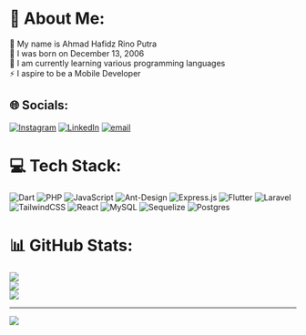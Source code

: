 # 💫 About Me:
🧒 My name is Ahmad Hafidz Rino Putra<br>🌱 I was born on December 13, 2006<br>💬 I am currently learning various programming languages<br>⚡ I aspire to be a Mobile Developer 


## 🌐 Socials:
[![Instagram](https://img.shields.io/badge/Instagram-%23E4405F.svg?logo=Instagram&logoColor=white)](https://instagram.com/fidzzz1316) [![LinkedIn](https://img.shields.io/badge/LinkedIn-%230077B5.svg?logo=linkedin&logoColor=white)](https://linkedin.com/in/https://www.linkedin.com/in/ahmad-hafidz-780988347) [![email](https://img.shields.io/badge/Email-D14836?logo=gmail&logoColor=white)](mailto:ahmadhafidzrinoputra1312@gmail.com) 

# 💻 Tech Stack:
![Dart](https://img.shields.io/badge/dart-%230175C2.svg?style=for-the-badge&logo=dart&logoColor=white) ![PHP](https://img.shields.io/badge/php-%23777BB4.svg?style=for-the-badge&logo=php&logoColor=white) ![JavaScript](https://img.shields.io/badge/javascript-%23323330.svg?style=for-the-badge&logo=javascript&logoColor=%23F7DF1E) ![Ant-Design](https://img.shields.io/badge/-AntDesign-%230170FE?style=for-the-badge&logo=ant-design&logoColor=white) ![Express.js](https://img.shields.io/badge/express.js-%23404d59.svg?style=for-the-badge&logo=express&logoColor=%2361DAFB) ![Flutter](https://img.shields.io/badge/Flutter-%2302569B.svg?style=for-the-badge&logo=Flutter&logoColor=white) ![Laravel](https://img.shields.io/badge/laravel-%23FF2D20.svg?style=for-the-badge&logo=laravel&logoColor=white) ![TailwindCSS](https://img.shields.io/badge/tailwindcss-%2338B2AC.svg?style=for-the-badge&logo=tailwind-css&logoColor=white) ![React](https://img.shields.io/badge/react-%2320232a.svg?style=for-the-badge&logo=react&logoColor=%2361DAFB) ![MySQL](https://img.shields.io/badge/mysql-4479A1.svg?style=for-the-badge&logo=mysql&logoColor=white) ![Sequelize](https://img.shields.io/badge/Sequelize-52B0E7?style=for-the-badge&logo=Sequelize&logoColor=white) ![Postgres](https://img.shields.io/badge/postgres-%23316192.svg?style=for-the-badge&logo=postgresql&logoColor=white)
# 📊 GitHub Stats:
![](https://github-readme-stats.vercel.app/api?username=AhmadHafidz1316&theme=dark&hide_border=false&include_all_commits=false&count_private=false)<br/>
![](https://nirzak-streak-stats.vercel.app/?user=AhmadHafidz1316&theme=dark&hide_border=false)<br/>
![](https://github-readme-stats.vercel.app/api/top-langs/?username=AhmadHafidz1316&theme=dark&hide_border=false&include_all_commits=false&count_private=false&layout=compact)

---
[![](https://visitcount.itsvg.in/api?id=AhmadHafidz1316&icon=0&color=0)](https://visitcount.itsvg.in)

<!-- Proudly created with GPRM ( https://gprm.itsvg.in ) -->

